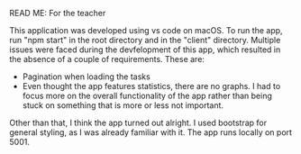READ ME: For the teacher

This application was developed using vs code on macOS. To run the app, run "npm start" in the root directory and in the "client" directory.
Multiple issues were faced during the devfelopment of this app, which resulted in the absence of a couple of requirements. These are:
- Pagination when loading the tasks
- Even thought the app features statistics, there are no graphs. I had to focus more on the overall functionality of the app rather than being stuck on something that is more or less not important.

Other than that, I think the app turned out alright. I used bootstrap for general styling, as I was already familiar with it. The app runs locally on port 5001.
